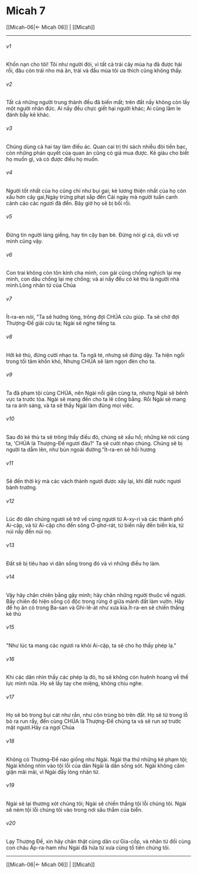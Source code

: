 # Micah 7

[[Micah-06|← Micah 06]] | [[Micah]]
***



###### v1 
Khốn nạn cho tôi! Tôi như người đói, vì tất cả trái cây mùa hạ đã được hái rồi, đâu còn trái nho mà ăn, trái vả đầu mùa tôi ưa thích cũng không thấy. 

###### v2 
Tất cả những người trung thành đều đã biến mất; trên đất nầy không còn lấy một người nhân đức. Ai nấy đều chực giết hại người khác; Ai cũng lăm le đánh bẫy kẻ khác. 

###### v3 
Chúng dùng cả hai tay làm điều ác. Quan cai trị thì sách nhiễu đòi tiền bạc, còn những phán quyết của quan án cũng có giá mua được. Kẻ giàu cho biết họ muốn gì, và có được điều họ muốn. 

###### v4 
Người tốt nhất của họ cũng chỉ như bụi gai; kẻ lương thiện nhất của họ còn xấu hơn cây gai,Ngày trừng phạt sắp đến Cái ngày mà người tuần canh cảnh cáo các ngươi đã đến. Bây giờ họ sẽ bị bối rối. 

###### v5 
Đừng tin người láng giềng, hay tin cậy bạn bè. Đừng nói gì cả, dù với vợ mình cũng vậy. 

###### v6 
Con trai không còn tôn kính cha mình, con gái cũng chống nghịch lại mẹ mình, con dâu chống lại mẹ chồng; và ai nấy đều có kẻ thù là người nhà mình.Lòng nhân từ của Chúa 

###### v7 
Ít-ra-en nói, "Ta sẽ hướng lòng, trông đợi CHÚA cứu giúp. Ta sẽ chờ đợi Thượng-Đế giải cứu ta; Ngài sẽ nghe tiếng ta. 

###### v8 
Hỡi kẻ thù, đừng cười nhạo ta. Ta ngã té, nhưng sẽ đứng dậy. Ta hiện ngồi trong tối tăm khốn khó, Nhưng CHÚA sẽ làm ngọn đèn cho ta. 

###### v9 
Ta đã phạm tội cùng CHÚA, nên Ngài nổi giận cùng ta, nhưng Ngài sẽ bênh vực ta trước tòa. Ngài sẽ mang đến cho ta lẽ công bằng. Rồi Ngài sẽ mang ta ra ánh sáng, và ta sẽ thấy Ngài làm đúng mọi việc. 

###### v10 
Sau đó kẻ thù ta sẽ trông thấy điều đó, chúng sẽ xấu hổ; những kẻ nói cùng ta, 'CHÚA là Thượng-Đế ngươi đâu?' Ta sẽ cười nhạo chúng. Chúng sẽ bị người ta dẫm lên, như bùn ngoài đường."Ít-ra-en sẽ hồi hương 

###### v11 
Sẽ đến thời kỳ mà các vách thành ngươi được xây lại, khi đất nước ngươi bành trướng. 

###### v12 
Lúc đó dân chúng ngươi sẽ trở về cùng ngươi từ A-xy-ri và các thành phố Ai-cập, và từ Ai-cập cho đến sông Ơ-phơ-rát, từ biển nầy đến biển kia, từ núi nầy đến núi nọ. 

###### v13 
Đất sẽ bị tiêu hao vì dân sống trong đó và vì những điều họ làm. 

###### v14 
Vậy hãy chăn chiên bằng gậy mình; hãy chăn những người thuộc về ngươi. Bầy chiên đó hiện sống cô độc trong rừng ở giữa mảnh đất làm vườn. Hãy để họ ăn cỏ trong Ba-san và Ghi-lê-át như xưa kia.Ít-ra-en sẽ chiến thắng kẻ thù 

###### v15 
"Như lúc ta mang các ngươi ra khỏi Ai-cập, ta sẽ cho họ thấy phép lạ." 

###### v16 
Khi các dân nhìn thấy các phép lạ đó, họ sẽ không còn huênh hoang về thế lực mình nữa. Họ sẽ lấy tay che miệng, không chịu nghe. 

###### v17 
Họ sẽ bò trong bụi cát như rắn, như côn trùng bò trên đất. Họ sẽ từ trong lỗ bò ra run rẩy, đến cùng CHÚA là Thượng-Đế chúng ta và sẽ run sợ trước mặt ngươi.Hãy ca ngợi Chúa 

###### v18 
Không có Thượng-Đế nào giống như Ngài. Ngài tha thứ những kẻ phạm tội; Ngài không nhìn vào tội lỗi của dân Ngài là dân sống sót. Ngài không căm giận mãi mãi, vì Ngài đầy lòng nhân từ. 

###### v19 
Ngài sẽ lại thương xót chúng tôi; Ngài sẽ chiến thắng tội lỗi chúng tôi. Ngài sẽ ném tội lỗi chúng tôi vào trong nơi sâu thẳm của biển. 

###### v20 
Lạy Thượng Đế, xin hãy chân thật cùng dân cư Gia-cốp, và nhân từ đối cùng con cháu Áp-ra-ham như Ngài đã hứa từ xưa cùng tổ tiên chúng tôi.

***
[[Micah-06|← Micah 06]] | [[Micah]]
